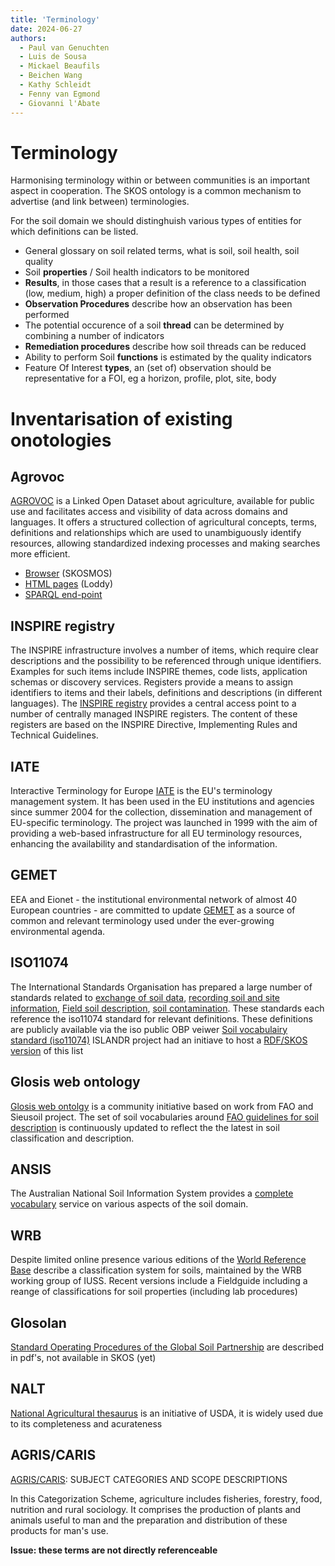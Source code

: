 ```yaml
---
title: 'Terminology'
date: 2024-06-27
authors:
  - Paul van Genuchten
  - Luis de Sousa
  - Mickael Beaufils
  - Beichen Wang
  - Kathy Schleidt
  - Fenny van Egmond
  - Giovanni l'Abate
---
```


# Terminology

Harmonising terminology within or between communities is an important aspect in cooperation. The SKOS ontology is a common mechanism to advertise (and link between) terminologies.  

For the soil domain we should distinghuish various types of entities for which definitions can be listed. 

- General glossary on soil related terms, what is soil, soil health, soil quality
- Soil **properties** / Soil health indicators to be monitored
- **Results**, in those cases that a result is a reference to a classification (low, medium, high) a proper definition of the class needs to be defined
- **Observation Procedures** describe how an observation has been performed
- The potential occurence of a soil **thread** can be determined by combining a number of indicators
- **Remediation procedures** describe how soil threads can be reduced
- Ability to perform Soil **functions** is estimated by the quality indicators
- Feature Of Interest **types**, an (set of) observation should be representative for a FOI, eg a horizon, profile, plot, site, body



# Inventarisation of existing onotologies

## Agrovoc

[AGROVOC](https://www.fao.org/agrovoc/) is a Linked Open Dataset about agriculture, available for public use and facilitates access and visibility of data across domains and languages. It offers a structured collection of agricultural concepts, terms, definitions and relationships which are used to unambiguously identify resources, allowing standardized indexing processes and making searches more efficient.

- [Browser](https://agrovoc.fao.org/browse/agrovoc/en/) (SKOSMOS)
- [HTML pages](https://aims.fao.org/aos/agrovoc.html) (Loddy)
- [SPARQL end-point](https://agrovoc.fao.org/sparql)

## INSPIRE registry

The INSPIRE infrastructure involves a number of items, which require clear descriptions and the possibility to be referenced through unique identifiers. Examples for such items include INSPIRE themes, code lists, application schemas or discovery services. Registers provide a means to assign identifiers to items and their labels, definitions and descriptions (in different languages). The [INSPIRE registry](https://inspire.ec.europa.eu/registry) provides a central access point to a number of centrally managed INSPIRE registers. The content of these registers are based on the INSPIRE Directive, Implementing Rules and Technical Guidelines.

## IATE

Interactive Terminology for Europe [IATE](https://iate.europa.eu/home) is the EU's terminology management system. It has been used in the EU institutions and agencies since summer 2004 for the collection, dissemination and management of EU-specific terminology. The project was launched in 1999 with the aim of providing a web-based infrastructure for all EU terminology resources, enhancing the availability and standardisation of the information.

## GEMET

EEA and Eionet - the institutional environmental network of almost 40 European countries - are committed to update [GEMET](https://www.eionet.europa.eu/gemet/en/about/) as a source of common and relevant terminology used under the ever-growing environmental agenda.

## ISO11074

The International Standards Organisation has prepared a large number of standards related to [exchange of soil data](https://www.iso.org/obp/ui#iso:std:iso:28258:ed-1:v1:en), [recording soil and site information](https://www.iso.org/obp/ui#iso:std:iso:15903:ed-1:v1:en), [Field soil description](https://www.iso.org/obp/ui#iso:std:iso:25177:ed-2:v1:en), [soil contamination](https://www.iso.org/obp/ui#iso:std:iso:21365:ed-1:v1:en). These standards each reference the iso11074 standard for relevant definitions. These definitions are publicly available via the iso public OBP veiwer [Soil vocabulairy standard (iso11074)](https://www.iso.org/obp/ui#iso:std:iso:11074:ed-2:v1:en:term:2.1.1) ISLANDR project had an initiave to host a [RDF/SKOS version](https://data.geoscience.earth/ncl/ISO11074) of this list

## Glosis web ontology

[Glosis web ontolgy](https://glosis-ld.github.io/glosis/) is a community initiative based on work from FAO and Sieusoil project. The set of soil vocabularies around [FAO guidelines for soil description](https://github.com/iuss-wrb/wrb) is continuously updated to reflect the the latest in soil classification and description.

## ANSIS

The Australian National Soil Information System provides a [complete vocabulary](https://ansis.net/standards/australian-soil-and-land-survey-field-handbook/) service on various aspects of the soil domain.

## WRB

Despite limited online presence various editions of the [World Reference Base](https://github.com/iuss-wrb/wrb) describe a classification system for soils, maintained by the WRB working group of IUSS.
Recent versions include a Fieldguide including a reange of classifications for soil properties (including lab procedures)

## Glosolan

[Standard Operating Procedures of the Global Soil Partnership](https://www.fao.org/global-soil-partnership/glosolan-old/soil-analysis/standard-operating-procedures/en/) are described in pdf's, not available in SKOS (yet) 

## NALT

[National Agricultural thesaurus](https://lod.nal.usda.gov/nalt/en/) is an initiative of USDA, it is widely used due to its completeness and acurateness

## AGRIS/CARIS
[AGRIS/CARIS](https://www.fao.org/4/u1808e/U1808E01.htm#TopOfPage): SUBJECT CATEGORIES AND SCOPE DESCRIPTIONS

In this Categorization Scheme, agriculture includes fisheries, forestry, food, nutrition and rural sociology. It comprises the production of plants and animals useful to man and the preparation and distribution of these products for man's use.

**Issue: these terms are not directly referenceable**

